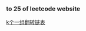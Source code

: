 ### to 25 of leetcode website

[k个一组翻转链表](https://leetcode-cn.com/problems/reverse-nodes-in-k-group/submissions/)